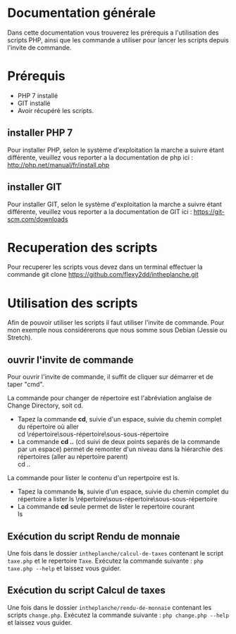 # Documentation générale

Dans cette documentation vous trouverez les prérequis a l'utilisation des scripts PHP, ainsi que les commande a utiliser pour lancer les scripts depuis l'invite de commande.

# Prérequis

* PHP 7 installé
* GIT installé
* Avoir récupéré les scripts.

## installer PHP 7 

Pour installer PHP, selon le système d'exploitation la marche a suivre étant différente, veuillez vous reporter a la documentation de php ici : http://php.net/manual/fr/install.php

## installer GIT 
Pour installer GIT, selon le système d'exploitation la marche a suivre étant différente, veuillez vous reporter a la documentation de GIT ici : https://git-scm.com/downloads

# Recuperation des scripts

Pour recuperer les scripts vous devez dans un terminal effectuer la commande git clone https://github.com/flexy2dd/intheplanche.git

# Utilisation des scripts

Afin de pouvoir utiliser les scripts il faut utiliser l'invite de commande.
Pour mon exemple nous considérerons que nous somme sous Debian (Jessie ou Stretch).

## ouvrir l'invite de commande

Pour ouvrir l'invite de commande, il suffit de cliquer sur  démarrer et de taper "cmd".

La commande pour changer de répertoire est l'abréviation anglaise de Change Directory, soit cd.

-   Tapez la commande  **cd**, suivie d'un espace, suivie du chemin complet du répertoire où aller  
    cd \répertoire\sous-répertoire\sous-sous-répertoire
-   La commande  **cd ..**  (cd suivi de deux points separés de la commande par un espace) permet de remonter d'un niveau dans la hiérarchie des répertoires (aller au répertoire parent)  
    cd ..

La commande pour lister le contenu d'un repertpoire est ls.

-   Tapez la commande  **ls**, suivie d'un espace, suivie du chemin complet du répertoire a lister
    ls \répertoire\sous-répertoire\sous-sous-répertoire
-   La commande  **cd** seule permet de lister le repertoire courant  
    ls

## Exécution du script Rendu de monnaie

Une fois dans le dossier `intheplanche/calcul-de-taxes` contenant le script `taxe.php` et le repertoire `Taxe`.
Exécutez la commande suivante : `php taxe.php --help` et laissez vous guider.

## Exécution du script Calcul de taxes

Une fois dans le dossier `intheplanche/rendu-de-monnaie` contenant les scripts `change.php`.
Exécutez la commande suivante : `php change.php --help` et laissez vous guider.

